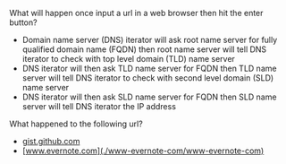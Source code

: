 What will happen once input a url in a web browser then hit the enter button?
- Domain name server (DNS) iterator will ask root name server for fully qualified domain name (FQDN) then root name server will tell DNS iterator to check with top level domain (TLD) name server
- DNS iterator will then ask TLD name server for FQDN then TLD name server will tell DNS iterator to check with second level domain (SLD) name server
- DNS iterator will then ask SLD name server for FQDN then SLD name server will tell DNS iterator the IP address

What happened to the following url?
- [gist.github.com](./gist-github-com/gist-github-com)
- [www.evernote.com](./www-evernote-com/www-evernote-com)
